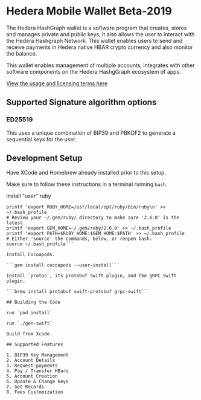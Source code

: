# Hedera Mobile Wallet Beta-2019

The Hedera HashGraph wallet is a software program that creates, stores and manages private and public keys, it also allows the user to interact with the Hedera Hashgraph Network. This wallet enables users to send and receive payments in Hedera native HBAR crypto currency and also monitor the balance.

This wallet enables management of multiple accounts, integrates with other software components on the Hedera HashgGraph ecosystem of apps.

[View the usage and licensing terms here](license.txt)

## Supported Signature algorithm options

### ED25519

This uses a unique combination of BIP39 and PBKDF2 to generate a sequential keys for the user.

## Development Setup

Have XCode and Homebrew already installed prior to this setup.

Make sure to follow these instructions in a terminal running `bash`.

install "user" ruby

```brew install ruby
printf 'export RUBY_HOME=/usr/local/opt/ruby/bin/ruby\n' >> ~/.bash_profile
# Review your ~/.gem/ruby/ directory to make sure '2.6.0' is the latest.
printf 'export GEM_HOME=~/.gem/ruby/2.6.0' >> ~/.bash_profile
printf 'export PATH=$RUBY_HOME:$GEM_HOME:$PATH' >> ~/.bash_profile
# Either 'source' the commands, below, or reopen bash.
source ~/.bash_profile```

Install Cocoapods.

```gem install cocoapods --user-install```

Install `protoc`, its protobuf Swift plugin, and the gRPC Swift plugin.

```brew install protobuf swift-protobuf grpc-swift```

## Building the Code

run `pod install`

run `./gen-swift`

Build from Xcode.

## Supported Features

1. BIP39 Key Management
2. Account Details
3. Request payments
4. Pay / Transfer HBars
5. Account Creation
6. Update & Change keys
7. Get Records
8. Fees Customization
